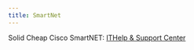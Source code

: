 ```yaml
---
title: SmartNet
---
```


Solid Cheap Cisco SmartNET: [ITHelp & Support Center][1]

[1]: http://www.ithsc.com/

